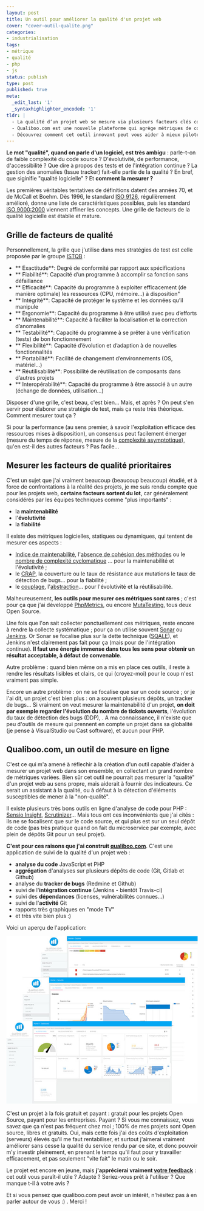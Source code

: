 ```yaml
---
layout: post
title: Un outil pour améliorer la qualité d'un projet web
cover: "cover-outil-qualite.png"
categories:
- industrialisation
tags:
- métrique
- qualité
- php
- js
status: publish
type: post
published: true
meta:
  _edit_last: '1'
  _syntaxhighlighter_encoded: '1'
tldr: |
  - La qualité d’un projet web se mesure via plusieurs facteurs clés comme la maintenabilité, l’évolutivité et la fiabilité, mais les outils pour les évaluer restent rares.
  - Qualiboo.com est une nouvelle plateforme qui agrège métriques de code, bugs, intégration continue et dépendances sur plusieurs dépôts pour un suivi global.
  - Découvrez comment cet outil innovant peut vous aider à mieux piloter la qualité de vos projets web, open source ou privés.
---
```



**Le mot "qualité", quand on parle d'un logiciel, est très ambigu** : parle-t-on de faible complexité du code source ? D'évolutivité, de performance, d'accessibilité ? Que
dire à propos des tests et de l'intégration continue ? La gestion des anomalies (Issue tracker) fait-elle partie de la qualité ? En bref, que siginifie "qualité logicielle" ? Et **comment la mesurer ?**

Les premières véritables tentatives de définitions datent des années 70, et de McCall et Boehm. Dès 1996, le standard [ISO 9126](https://en.wikipedia.org/wiki/ISO/IEC_9126), régulièrement amélioré,
donne une liste de caractéristiques possibles, puis les standard [ISO 9000:2000](https://fr.wikipedia.org/wiki/S%C3%A9rie_des_normes_ISO_9000) viennent affiner les concepts. Une grille de facteurs de la
qualité logicielle est établie et mature.

## Grille de facteurs de qualité

Personnellement, la grille que j'utilise dans mes stratégies de test est celle proposée par le groupe [ISTQB](http://www.istqb.org/) :

+ ** Exactitude**:  Degré de conformité par rapport aux spécifications                                       
+ ** Fiabilité**:  Capacité d’un programme à accomplir sa fonction sans défaillance                         
+ ** Efficacité**:  Capacité du programme à exploiter efficacement (de manière optimale) les ressources (CPU, mémoire…) à disposition"
+ ** Intégrité**:  Capacité de protéger le système et les données qu’il manipule                            
+ ** Ergonomie**:  Capacité du programme à être utilisé avec peu d’efforts                                  
+ ** Maintenabilité**:  Capacité à faciliter la localisation et la correction d’anomalies                        
+ ** Testabilité**:  Capacité du programme à se prêter à une vérification (tests) de bon fonctionnement       
+ ** Flexibilité**:  Capacité d’évolution et d’adaption à de nouvelles fonctionnalités                       
+ ** Portabilité**:  Facilité de changement d’environnements (OS, matériel…)                                  
+ ** Réutilisabilité**:  Possibilité de réutilisation de composants dans d’autres projets                         
+ ** Interopérabilité**:  Capacité du programme à être associé à un autre (échange de données, utilisation…)       


Disposer d'une grille, c'est beau, c'est bien... Mais, et après ? On peut s'en servir pour élaborer une stratégie de test, mais ça reste très théorique. Comment mesurer tout ça ?

Si pour la performance (au sens premier, à savoir l'exploitation efficace des ressources mises à disposition), un consensus peut facilement émerger
(mesure du temps de réponse, mesure de la [complexité asymptotique](https://en.wikipedia.org/wiki/Asymptotic_computational_complexity)), qu'en est-il des autres facteurs ?
Pas facile...

## Mesurer les facteurs de qualité prioritaires

C'est un sujet que j'ai vraiment beaucoup (beaucoup beaucoup) étudié, et à force de confrontations à la réalité des projets, je me suis rendu compte que 
pour les projets web, **certains facteurs sortent du lot**, car généralement considérés par les équipes techniques comme "plus importants" :

+ la **maintenabilité**
+ l'**évolutivité**
+ la **fiabilité**

Il existe des métriques logicielles, statiques ou dynamiques, qui tentent de mesurer ces aspects :

+ [Indice de maintenabilité](https://en.wikipedia.org/wiki/Maintainability), l'[absence de cohésion des méthodes](https://en.wikipedia.org/wiki/Programming_complexity) ou le [nombre de complexité cyclomatique](https://en.wikipedia.org/wiki/Cyclomatic_complexity) ... pour la maintenabilité et l'évolutivité ;
+ le [CRAP](http://www.artima.com/weblogs/viewpost.jsp?thread=210575), la couverture ou le taux de résistance aux mutations le taux de détection de bugs... pour la fiabilité ;
+ le [couplage](https://en.wikipedia.org/wiki/Software_package_metrics), l'[abstraction](https://en.wikipedia.org/wiki/Software_package_metrics)... pour l'évolutivité et la réutilisabilité.

Malheureusement, **les outils pour mesurer ces métriques sont rares** ; c'est pour ça que j'ai développé [PhpMetrics](http://phpmetrics.org), ou encore
[MutaTesting](https://github.com/Halleck45/MutaTesting), tous deux Open Source.

Une fois que l'on sait collecter ponctuellement ces métriques, reste encore à rendre la collecte systématique ; pour ça on utilise souvent [Sonar](http://www.sonarqube.org/) ou [Jenkins](https://jenkins-ci.org/). Or Sonar se focalise plus sur la
dette technique ([SQALE](https://en.wikipedia.org/wiki/SQALE)), et Jenkins n'est clairement pas fait pour ça (mais pour de l'intégration continue). **Il faut une énergie immense dans tous les sens pour obtenir un résultat acceptable, à défaut de convenable**.

Autre problème : quand bien même on a mis en place ces outils, il reste à rendre les résultats lisibles et clairs, ce qui (croyez-moi) pour le coup n'est vraiment pas simple.

Encore un autre problème : on ne se focalise que sur un code source ; or je l'ai dit, un projet c'est bien plus : on a souvent plusieurs dépôts, un tracker de bugs... Si vraiment
on veut mesurer la maintenabilité d'un projet, **on doit par exemple regarder l'évolution du nombre de tickets ouverts**, l'évolution du taux de détection des bugs (DDP), .
A ma connaissance, il n'existe que peu d'outils de mesure qui prennent
en compte un projet dans sa globalité (je pense à VisualStudio ou Cast software), et aucun pour PHP.

## Qualiboo.com, un outil de mesure en ligne

C'est ce qui m'a amené à réflechir à la création d'un outil capable d'aider à mesurer un projet web dans son ensemble, en collectant un grand nombre de métriques variées. Bien
sûr cet outil ne pourrait pas mesurer la "qualité" d'un projet web au sens propre, mais aiderait à fournir des indicateurs. Ce serait un assistant à la qualité, ou à défaut à la détection d'éléments susceptibles de mener à la "non-qualité".

Il existe plusieurs très bons outils en ligne d'analyse de code pour PHP : [Sensio Insight](https://insight.sensiolabs.com/), [Scrutinizer](https://scrutinizer-ci.com/)... Mais tous ont ces inconvénients que j'ai cités : ils ne se focalisent que sur le code source,
et qui plus est sur un seul dépôt de code (pas très pratique quand on fait du microservice par exemple, avec plein de dépôts Git pour un seul projet).

**C'est pour ces raisons que j'ai construit [qualiboo.com](https://www.qualiboo.com)**. C'est une application de suivi de la qualité d'un projet web :

+ **analyse du code** JavaScript et PHP
+ **aggrégation** d'analyses sur plusieurs dépôts de code (Git, Gitlab et Github)
+ analyse du **tracker de bugs** (Redmine et Github)
+ suivi de l'**intégration continue** (Jenkins - bientôt Travis-ci)
+ suivi des **dépendances** (licenses, vulnérabilités connues...)
+ suivi de l'**activité** Git
+ rapports très graphiques en "mode TV"
+ et très vite bien plus :)

Voici un aperçu de l'application:

![ Aperçu de www.qualiboo.com ](/images/2015-09-qualiboo-overview.jpg)

C'est un projet à la fois gratuit et payant : gratuit pour les projets Open Source, payant pour les entreprises. Payant ? Si vous me connaissez, vous savez que ça n'est pas fréquent chez moi ;
100% de mes projets sont Open source, libres et gratuits. Oui, mais cette fois j'ai des coûts d'exploitation (serveurs) élevés qu'il me faut rentabiliser, et surtout j'aimerai vraiment
améliorer sans cesse la qualité du service rendu par ce site, et donc pouvoir m'y investir pleinement, en prenant le temps qu'il faut pour y travailler efficacement, et pas seulement
"vite fait" le matin ou le soir.

Le projet est encore en jeune, mais **j'apprécierai vraiment [votre feedback](https://docs.google.com/forms/d/1fEO59O6z5UErPmZL1Fd_2X9WPfaf1zGj2jMSxIKatSo/viewform?usp=send_form)** : cet outil vous paraît-il utile ? Adapté ? Seriez-vous prêt à l'utiliser ? Que manque t-il à votre avis ?

Et si vous pensez que qualiboo.com peut avoir un intérêt, n'hésitez pas à en parler autour de vous :) . Merci !


